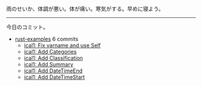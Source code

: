 雨のせいか、体調が悪い。体が痛い。寒気がする。早めに寝よう。

---

今日のコミット。

- [rust-examples](https://github.com/bouzuya/rust-examples) 6 commits
  - [ical1: Fix varname and use Self](https://github.com/bouzuya/rust-examples/commit/4de98dbc7f6daeee0772af2651751f424e3315fb)
  - [ical1: Add Categories](https://github.com/bouzuya/rust-examples/commit/83d36cf8d03eabc826e96d9ac32ebb64911db693)
  - [ical1: Add Classification](https://github.com/bouzuya/rust-examples/commit/49d4df8b6e4c037eb2f3bf286de6ffe81f244deb)
  - [ical1: Add Summary](https://github.com/bouzuya/rust-examples/commit/ae98591bf6ab0a8288c20641ebc8028ff7d46e9a)
  - [ical1: Add DateTimeEnd](https://github.com/bouzuya/rust-examples/commit/162a0b799a38ebaebbe7c0c378dd02ee5cb6a6ba)
  - [ical1: Add DateTimeStart](https://github.com/bouzuya/rust-examples/commit/35512a55f8b322d4c23b9fe47414fca2a13c2f98)

